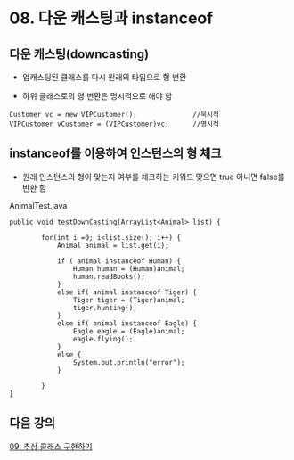 # 08. 다운 캐스팅과 instanceof 

## 다운 캐스팅(downcasting)

- 업캐스팅된 클래스를 다시 원래의 타입으로 형 변환

- 하위 클래스로의 형 변환은 명시적으로 해야 함

```
Customer vc = new VIPCustomer();              //묵시적
VIPCustomer vCustomer = (VIPCustomer)vc;      //명시적
```

## instanceof를 이용하여 인스턴스의 형 체크

- 원래 인스턴스의 형이 맞는지 여부를 체크하는 키워드 맞으면 true 아니면 false를 반환 함

AnimalTest.java
```
public void testDownCasting(ArrayList<Animal> list) {
		
		for(int i =0; i<list.size(); i++) {
			Animal animal = list.get(i);
		
			if ( animal instanceof Human) {
				Human human = (Human)animal;
				human.readBooks();
			}
			else if( animal instanceof Tiger) {
				Tiger tiger = (Tiger)animal;
				tiger.hunting();
			}
			else if( animal instanceof Eagle) {
				Eagle eagle = (Eagle)animal;
				eagle.flying();
			}
			else {
				System.out.println("error");
			}
		
		}
}
```
## 다음 강의
[09. 추상 클래스 구현하기](https://github.com/heewonim131/java-course/tree/main/Chapter3/3-09/README.md)